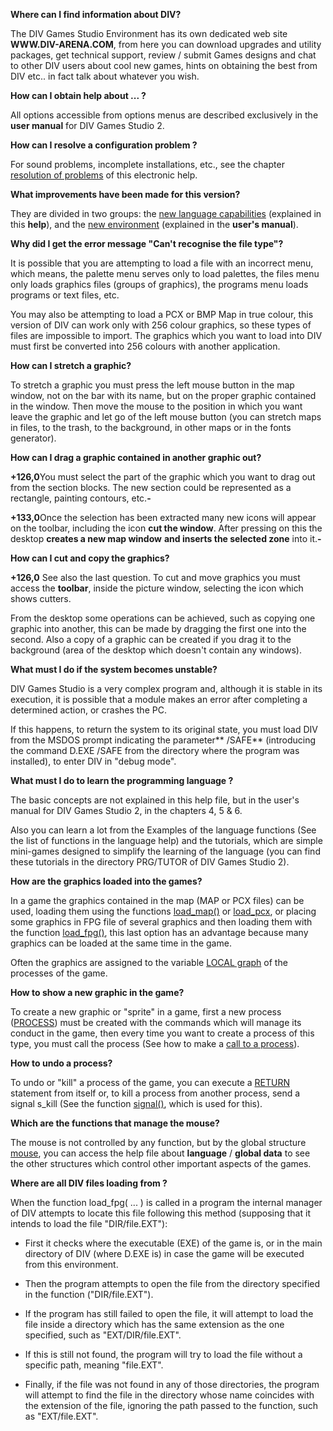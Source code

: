**Where can I find information about DIV?**

The DIV Games Studio Environment has its own dedicated web site **WWW.DIV-ARENA.COM**,
from here you can download upgrades and utility packages, get technical support, review / submit 
Games designs and chat to other DIV users about cool new games, hints on obtaining the best from DIV etc..
in fact talk about whatever you wish.

**How can I obtain help about ... ?**

All options accessible from options menus are described
exclusively in the **user manual** for DIV Games Studio 2.

**How can I resolve a configuration problem ?**

For sound problems, incomplete installations, etc., see the chapter
[resolution of problems](resolution_of_configuration_problems.md) of this electronic help.

**What improvements have been made for this version?**

They are divided in two groups: the [new language capabilities](new_language_commands_etcdotdot_in_div_version_3dot0.md)
(explained in this **help**), and the [new environment](new_additions_to_the_environment_in_version_3dot0.md) (explained in the **user's manual**).

**Why did I get the error message &quot;Can't recognise the file type&quot;?**

It is possible that you are attempting to load a file with an incorrect menu, which means,
the palette menu serves only to load palettes, the files menu only loads
graphics files (groups of graphics), the programs menu loads programs or text files, etc.

You may also be attempting to load a PCX or BMP Map in true colour,
this version of DIV can work only with 256 colour graphics, so these types of 
files are impossible to import. The graphics which you want to load
into DIV must first be converted into 256 colours with another application.

**How can I stretch a graphic?**

To stretch a graphic you must press the left mouse button in the
map window, not on the bar with its name, but on the proper graphic
contained in the window. Then move the mouse to the position
in which you want leave the graphic and let go of the left mouse button 
(you can stretch maps in files, to the trash, to the background, in other maps
or in the fonts generator).

**How can I drag a graphic contained in another graphic out?**

**+126,0**You must select the part of the graphic which you want to drag out from
the section blocks. The new section could be represented as a rectangle, 
painting contours, etc.**-**

**+133,0**Once the selection has been extracted many new icons  will appear 
on the toolbar, including the icon **cut the window**.
After pressing on this the desktop **creates a new map window**
**and inserts the selected zone** into it.**-**

**How can I cut and copy the graphics?**

**+126,0** See also the last question. To cut and move graphics you must access
the **toolbar**, inside the picture window, selecting the icon which shows cutters.

From the desktop some operations can be achieved, such as copying
one graphic into another, this can be made by dragging the first one
into the second. Also a copy of a graphic can be created if you drag
it to the background (area of the desktop which doesn't contain any windows).

**What must I do if the system becomes unstable?**

DIV Games Studio is a very complex program and, although it is stable
in its execution, it is possible that a module makes an error
after completing a determined action, or crashes the PC.

If this happens, to return the system to its original state, you must load
DIV from the MSDOS prompt indicating the parameter** /SAFE** (introducing the command 
D.EXE /SAFE from the directory where the program was installed), to enter DIV 
in  &quot;debug mode&quot;.

**What must I do to learn the programming language ?**

The basic concepts are not explained in this help file, but in the user's 
manual for DIV Games Studio 2, in the chapters 4, 5 &amp; 6.

Also you can learn a lot from the Examples of the language functions 
(See the list of functions in the language help)
and the tutorials, which are simple mini-games 
designed to simplify the learning of the language (you can find these tutorials
in the directory PRG/TUTOR of DIV Games Studio 2).

**How are the graphics loaded into the games?**

In a game the graphics contained in the map (MAP or PCX files) can be used, 
loading them using the functions [load_map()](load_map()_forward_slash_load_pcx().md) or [load_pcx](load_map()_forward_slash_load_pcx().md), 
or placing some graphics in FPG file of several graphics and then loading them 
with the function [load_fpg()](load_fpg().md), this last option has an advantage because 
many graphics can be loaded at the same time in the game.

Often the graphics are assigned to the variable
[LOCAL graph](local_graph.md) of the processes of the game.

**How to show a new graphic in the game?**

To create a new graphic or &quot;sprite&quot; in a game, first a new process ([PROCESS](declaration_of_processesdot.md)) 
must be created with the commands which will manage
its conduct in the game, then every time you want
to create a process of this type, you must call the process
(See how to make a [call to a process](call_to_a_process.md)).

**How to undo a process?**

To undo or &quot;kill&quot; a process of the game, you can execute
a [RETURN](return_statement.md) statement from itself or, to kill a process from another process, 
send a signal s_kill (See the function [signal()](signal().md), which is used for this).

**Which are the functions that manage the mouse?**

The mouse is not controlled by any function, but by the global structure
[mouse](global_struct_mouse.md), you can access the help file about **language** / **global data**
to see the other structures which control other important aspects of the games.

**Where are all DIV files loading from ?**

When the function load_fpg( ... ) is called in a program 
the internal manager of DIV attempts to locate this file following this
method (supposing that it intends to load the file &quot;DIR/file.EXT&quot;):

- First it checks where the executable (EXE) of the game is,
or in the main directory of DIV (where D.EXE is) in case the game
will be executed from this environment.

- Then the program attempts to open the file from the directory 
specified in the function (&quot;DIR/file.EXT&quot;).

- If the program has still failed to open the file, it will attempt to load the
file inside a directory which has the same extension as the one specified, 
such as &quot;EXT/DIR/file.EXT&quot;.

- If this is still not found, the program will try to load the file
without a specific path, meaning &quot;file.EXT&quot;.

- Finally, if the file was not found in any of those directories, the program will
attempt to find the file in the directory whose name coincides with the extension 
of the file, ignoring the path passed to the function, such as &quot;EXT/file.EXT&quot;.

